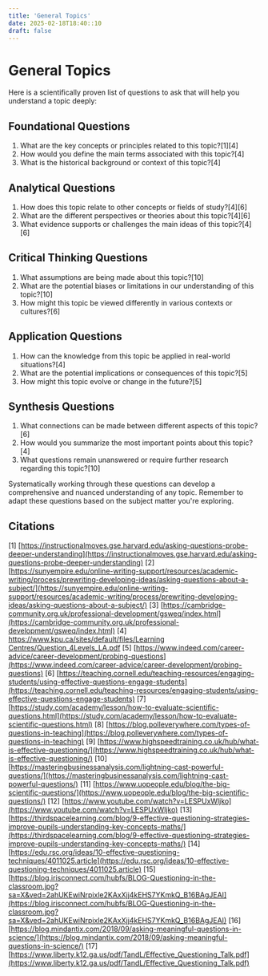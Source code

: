 ```yaml
---
title: 'General Topics'
date: 2025-02-18T18:40::10
draft: false
---
```


# General Topics

Here is a scientifically proven list of questions to ask that will help you understand a topic deeply:

## Foundational Questions

1. What are the key concepts or principles related to this topic?[1][4]
2. How would you define the main terms associated with this topic?[4]
3. What is the historical background or context of this topic?[4]

## Analytical Questions

1. How does this topic relate to other concepts or fields of study?[4][6]
2. What are the different perspectives or theories about this topic?[4][6]
3. What evidence supports or challenges the main ideas of this topic?[4][6]

## Critical Thinking Questions

1. What assumptions are being made about this topic?[10]
2. What are the potential biases or limitations in our understanding of this topic?[10]
3. How might this topic be viewed differently in various contexts or cultures?[6]

## Application Questions

1. How can the knowledge from this topic be applied in real-world situations?[4]
2. What are the potential implications or consequences of this topic?[5]
3. How might this topic evolve or change in the future?[5]

## Synthesis Questions

1. What connections can be made between different aspects of this topic?[6]
2. How would you summarize the most important points about this topic?[4]
3. What questions remain unanswered or require further research regarding this topic?[10]

Systematically working through these questions can develop a comprehensive and nuanced understanding of any topic. Remember to adapt these questions based on the subject matter you're exploring.

## Citations

[1] [https://instructionalmoves.gse.harvard.edu/asking-questions-probe-deeper-understanding](https://instructionalmoves.gse.harvard.edu/asking-questions-probe-deeper-understanding)
[2] [https://sunyempire.edu/online-writing-support/resources/academic-writing/process/prewriting-developing-ideas/asking-questions-about-a-subject/](https://sunyempire.edu/online-writing-support/resources/academic-writing/process/prewriting-developing-ideas/asking-questions-about-a-subject/)
[3] [https://cambridge-community.org.uk/professional-development/gsweq/index.html](https://cambridge-community.org.uk/professional-development/gsweq/index.html)
[4] [https://www.kpu.ca/sites/default/files/Learning Centres/Question_4Levels_LA.pdf](https://www.kpu.ca/sites/default/files/Learning%20Centres/Question_4Levels_LA.pdf)
[5] [https://www.indeed.com/career-advice/career-development/probing-questions](https://www.indeed.com/career-advice/career-development/probing-questions)
[6] [https://teaching.cornell.edu/teaching-resources/engaging-students/using-effective-questions-engage-students](https://teaching.cornell.edu/teaching-resources/engaging-students/using-effective-questions-engage-students)
[7] [https://study.com/academy/lesson/how-to-evaluate-scientific-questions.html](https://study.com/academy/lesson/how-to-evaluate-scientific-questions.html)
[8] [https://blog.polleverywhere.com/types-of-questions-in-teaching](https://blog.polleverywhere.com/types-of-questions-in-teaching)
[9] [https://www.highspeedtraining.co.uk/hub/what-is-effective-questioning/](https://www.highspeedtraining.co.uk/hub/what-is-effective-questioning/)
[10] [https://masteringbusinessanalysis.com/lightning-cast-powerful-questions/](https://masteringbusinessanalysis.com/lightning-cast-powerful-questions/)
[11] [https://www.uopeople.edu/blog/the-big-scientific-questions/](https://www.uopeople.edu/blog/the-big-scientific-questions/)
[12] [https://www.youtube.com/watch?v=LESPUxWljko](https://www.youtube.com/watch?v=LESPUxWljko)
[13] [https://thirdspacelearning.com/blog/9-effective-questioning-strategies-improve-pupils-understanding-key-concepts-maths/](https://thirdspacelearning.com/blog/9-effective-questioning-strategies-improve-pupils-understanding-key-concepts-maths/)
[14] [https://edu.rsc.org/ideas/10-effective-questioning-techniques/4011025.article](https://edu.rsc.org/ideas/10-effective-questioning-techniques/4011025.article)
[15] [https://blog.irisconnect.com/hubfs/BLOG-Questioning-in-the-classroom.jpg?sa=X&ved=2ahUKEwiNrpixle2KAxXjj4kEHS7YKmkQ_B16BAgJEAI](https://blog.irisconnect.com/hubfs/BLOG-Questioning-in-the-classroom.jpg?sa=X&ved=2ahUKEwiNrpixle2KAxXjj4kEHS7YKmkQ_B16BAgJEAI)
[16] [https://blog.mindantix.com/2018/09/asking-meaningful-questions-in-science/](https://blog.mindantix.com/2018/09/asking-meaningful-questions-in-science/)
[17] [https://www.liberty.k12.ga.us/pdf/TandL/Effective_Questioning_Talk.pdf](https://www.liberty.k12.ga.us/pdf/TandL/Effective_Questioning_Talk.pdf)
